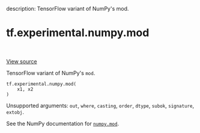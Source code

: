 description: TensorFlow variant of NumPy's mod.

<div itemscope itemtype="http://developers.google.com/ReferenceObject">
<meta itemprop="name" content="tf.experimental.numpy.mod" />
<meta itemprop="path" content="Stable" />
</div>

# tf.experimental.numpy.mod

<!-- Insert buttons and diff -->

<table class="tfo-notebook-buttons tfo-api nocontent" align="left">

</table>

<a target="_blank" class="external" href="/code/stable/tensorflow/python/ops/numpy_ops/np_math_ops.py">View source</a>



TensorFlow variant of NumPy's `mod`.


<pre class="devsite-click-to-copy prettyprint lang-py tfo-signature-link">
<code>tf.experimental.numpy.mod(
    x1, x2
)
</code></pre>



<!-- Placeholder for "Used in" -->

Unsupported arguments: `out`, `where`, `casting`, `order`, `dtype`, `subok`, `signature`, `extobj`.

See the NumPy documentation for [`numpy.mod`](https://numpy.org/doc/stable/reference/generated/numpy.mod.html).